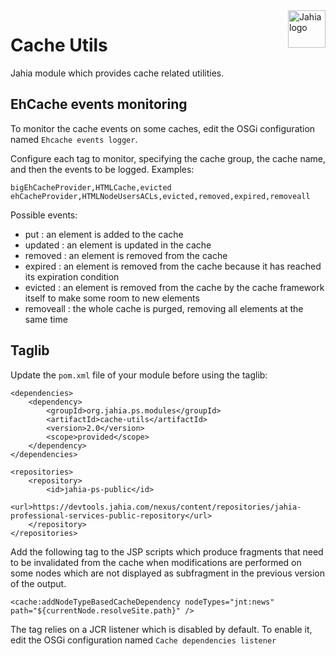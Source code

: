 <a href="https://store.jahia.com/contents/modules-repository/org/jahia/ps/modules/cache-utils.html">
    <img src="https://www.jahia.com/modules/jahiacom-templates/images/jahia-3x.png" alt="Jahia logo" title="Jahia" align="right" height="60" />
</a>

# <a name="summary"></a>Cache Utils

Jahia module which provides cache related utilities.

## EhCache events monitoring

To monitor the cache events on some caches, edit the OSGi configuration named `Ehcache events logger`.

Configure each tag to monitor, specifying the cache group, the cache name, and then the events to be logged. Examples:
```
bigEhCacheProvider,HTMLCache,evicted
ehCacheProvider,HTMLNodeUsersACLs,evicted,removed,expired,removeall
```

Possible events:
- put : an element is added to the cache
- updated : an element is updated in the cache
- removed : an element is removed from the cache
- expired : an element is removed from the cache because it has reached its expiration condition 
- evicted : an element is removed from the cache by the cache framework itself to make some room to new elements
- removeall : the whole cache is purged, removing all elements at the same time

## Taglib

Update the `pom.xml` file of your module before using the taglib:

```
<dependencies>
    <dependency>
        <groupId>org.jahia.ps.modules</groupId>
        <artifactId>cache-utils</artifactId>
        <version>2.0</version>
        <scope>provided</scope>
    </dependency>
</dependencies>

<repositories>
    <repository>
        <id>jahia-ps-public</id>
        <url>https://devtools.jahia.com/nexus/content/repositories/jahia-professional-services-public-repository</url>
    </repository>
</repositories>
```
  
Add the following tag to the JSP scripts which produce fragments that need to be invalidated from the cache when modifications
are performed on some nodes which are not displayed as subfragment in the previous version of the output.

```
<cache:addNodeTypeBasedCacheDependency nodeTypes="jnt:news" path="${currentNode.resolveSite.path}" />
```

The tag relies on a JCR listener which is disabled by default. To enable it, edit the OSGi configuration named `Cache dependencies listener`

